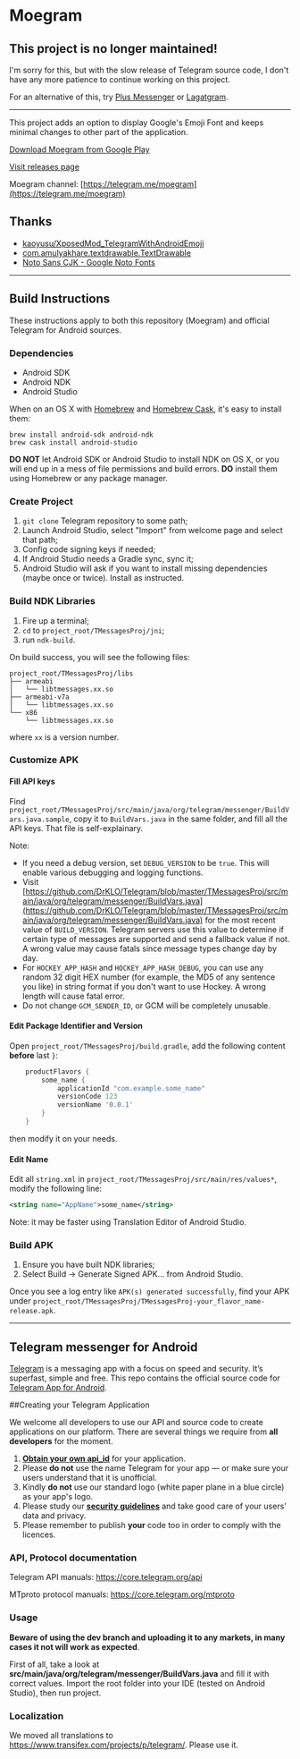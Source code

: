 # Moegram

## **This project is no longer maintained!**
I'm sorry for this, but with the slow release of Telegram source code, I don't have any more patience to continue working on this project.

For an alternative of this, try [Plus Messenger](https://play.google.com/store/apps/details?id=org.telegram.plus) or [Lagatgram](https://play.google.com/store/apps/details?id=org.ilwt.lagatgram). 

--------------

This project adds an option to display Google's Emoji Font and keeps minimal changes to other part of the application.

[Download Moegram from Google Play](https://play.google.com/store/apps/details?id=me.swineson.moegram.messenger)

[Visit releases page](https://github.com/Jamesits/Moegram/releases)

Moegram channel: [https://telegram.me/moegram](https://telegram.me/moegram)

## Thanks

 * [kaoyusu/XposedMod_TelegramWithAndroidEmoji](https://github.com/kaoyusu/XposedMod_TelegramWithAndroidEmoji)
 * [com.amulyakhare.textdrawable.TextDrawable](https://github.com/amulyakhare/TextDrawable)
 * [Noto Sans CJK - Google Noto Fonts](https://www.google.com/get/noto/help/cjk/)

--------------

## Build Instructions

These instructions apply to both this repository (Moegram) and official Telegram for Android sources.

### Dependencies

 * Android SDK
 * Android NDK
 * Android Studio

When on an OS X with [Homebrew](http://brew.sh/) and [Homebrew Cask](http://caskroom.io/), it's easy to install them:
```shell
brew install android-sdk android-ndk
brew cask install android-studio
```
**DO NOT** let Android SDK or Android Studio to install NDK on OS X, or you will end up in a mess of file permissions and build errors. **DO** install them using Homebrew or any package manager.

### Create Project

 1. `git clone` Telegram repository to some path;
 2. Launch Android Studio, select "Import" from welcome page and select that path;
 3. Config code signing keys if needed;
 4. If Android Studio needs a Gradle sync, sync it;
 5. Android Studio will ask if you want to install missing dependencies (maybe once or twice). Install as instructed.

### Build NDK Libraries

 1. Fire up a terminal;
 2. `cd` to `project_root/TMessagesProj/jni`;
 3. run `ndk-build`.

On build success, you will see the following files:
```
project_root/TMessagesProj/libs
├── armeabi
│   └── libtmessages.xx.so
├── armeabi-v7a
│   └── libtmessages.xx.so
└── x86
    └── libtmessages.xx.so
```
where `xx` is a version number.

### Customize APK

#### Fill API keys
Find `project_root/TMessagesProj/src/main/java/org/telegram/messenger/BuildVars.java.sample`, copy it to `BuildVars.java` in the same folder, and fill all the API keys. That file is self-explainary.

Note:
 * If you need a debug version, set `DEBUG_VERSION` to be `true`. This will enable various debugging and logging functions.
 * Visit [https://github.com/DrKLO/Telegram/blob/master/TMessagesProj/src/main/java/org/telegram/messenger/BuildVars.java](https://github.com/DrKLO/Telegram/blob/master/TMessagesProj/src/main/java/org/telegram/messenger/BuildVars.java) for the most recent value of `BUILD_VERSION`. Telegram servers use this value to determine if certain type of messages are supported and send a fallback value if not. A wrong value may cause fatals since message types change day by day.
 * For `HOCKEY_APP_HASH` and `HOCKEY_APP_HASH_DEBUG`, you can use any random 32 digit HEX number (for example, the MD5 of any sentence you like) in string format if you don't want to use Hockey. A wrong length will cause fatal error.
 * Do not change `GCM_SENDER_ID`, or GCM will be completely unusable.

#### Edit Package Identifier and Version
Open `project_root/TMessagesProj/build.gradle`, add the following content **before** last `}`:
```gradle
    productFlavors {
        some_name {
            applicationId "com.example.some_name"
            versionCode 123
            versionName '0.0.1'
        }
    }
```
then modify it on your needs.

#### Edit Name
Edit all `string.xml` in `project_root/TMessagesProj/src/main/res/values*`, modify the following line:
```xml
<string name="AppName">some_name</string>
```
Note: it may be faster using Translation Editor of Android Studio.

### Build APK

 1. Ensure you have built NDK libraries;
 2. Select Build -> Generate Signed APK… from Android Studio.

Once you see a log entry like `APK(s) generated successfully`, find your APK under `project_root/TMessagesProj/TMessagesProj-your_flavor_name-release.apk`.

--------------

## Telegram messenger for Android

[Telegram](https://telegram.org) is a messaging app with a focus on speed and security. It’s superfast, simple and free.
This repo contains the official source code for [Telegram App for Android](https://play.google.com/store/apps/details?id=org.telegram.messenger).

##Creating your Telegram Application

We welcome all developers to use our API and source code to create applications on our platform.
There are several things we require from **all developers** for the moment.

1. [**Obtain your own api_id**](https://core.telegram.org/api/obtaining_api_id) for your application.
2. Please **do not** use the name Telegram for your app — or make sure your users understand that it is unofficial.
3. Kindly **do not** use our standard logo (white paper plane in a blue circle) as your app's logo.
3. Please study our [**security guidelines**](https://core.telegram.org/mtproto/security_guidelines) and take good care of your users' data and privacy.
4. Please remember to publish **your** code too in order to comply with the licences.

### API, Protocol documentation

Telegram API manuals: https://core.telegram.org/api

MTproto protocol manuals: https://core.telegram.org/mtproto

### Usage

**Beware of using the dev branch and uploading it to any markets, in many cases it not will work as expected**.

First of all, take a look at **src/main/java/org/telegram/messenger/BuildVars.java** and fill it with correct values.
Import the root folder into your IDE (tested on Android Studio), then run project.

### Localization

We moved all translations to https://www.transifex.com/projects/p/telegram/. Please use it.

